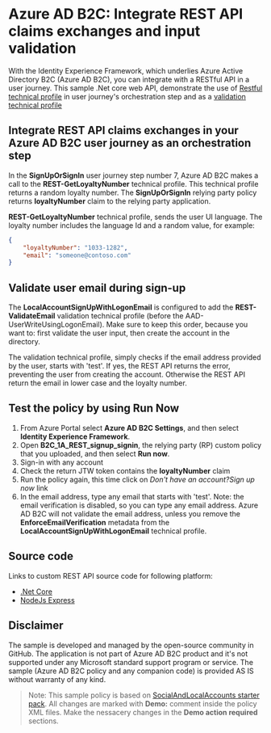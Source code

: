 # Azure AD B2C: Integrate REST API claims exchanges and input validation

With the Identity Experience Framework, which underlies Azure Active Directory B2C (Azure AD B2C), you can integrate with a RESTful API in a user journey. This sample .Net core web API, demonstrate the use of [Restful technical profile](https://docs.microsoft.com/en-us/azure/active-directory-b2c/restful-technical-profile) in user journey's orchestration step and as a [validation technical profile](https://docs.microsoft.com/en-us/azure/active-directory-b2c/validation-technical-profile)

## Integrate REST API claims exchanges in your Azure AD B2C user journey as an orchestration step
In the **SignUpOrSignIn** user journey step number 7, Azure AD B2C makes a call to the **REST-GetLoyaltyNumber** technical profile. This  technical profile returns a random loyalty number. The  **SignUpOrSignIn** relying party policy returns **loyaltyNumber** claim to the relying party application.

**REST-GetLoyaltyNumber** technical profile, sends the user UI language. The loyalty number includes the language Id and a random value, for example:

```JSON
{
    "loyaltyNumber": "1033-1282",
    "email": "someone@contoso.com"
}
``` 

## Validate user email during sign-up 
The **LocalAccountSignUpWithLogonEmail** is configured to add the **REST-ValidateEmail** validation technical profile (before the AAD-UserWriteUsingLogonEmail). Make sure to keep this order, because you want to: first validate the user input, then create the account in the directory.

The validation technical profile, simply checks if the email address provided by the user, starts with 'test'. If yes, the REST API returns the error, preventing the user from creating the account. Otherwise the REST API return the email in lower case and the loyalty number. 

## Test the policy by using Run Now
1. From Azure Portal select **Azure AD B2C Settings**, and then select **Identity Experience Framework**.
1. Open **B2C_1A_REST_signup_signin**, the relying party (RP) custom policy that you uploaded, and then select **Run now**.
1. Sign-in with any account
1. Check the return JTW token contains the **loyaltyNumber** claim
1. Run the policy again, this time click on *Don't have an account?Sign up now* link
1. In the email address, type any email that starts with 'test'. Note: the email verification is disabled, so you can type any email address. Azure AD B2C will not validate the email address, unless you remove the **EnforceEmailVerification** metadata from the **LocalAccountSignUpWithLogonEmail** technical profile.

## Source code
Links to custom REST API source code for following platform: 
- [.Net Core](/Source-Code/DotNet-Core)
- [NodeJs Express](/Source-Code/NodeJs-Express)

## Disclaimer
The sample is developed and managed by the open-source community in GitHub. The application is not part of Azure AD B2C product and it's not supported under any Microsoft standard support program or service. The sample (Azure AD B2C policy and any companion code) is provided AS IS without warranty of any kind.

> Note:  This sample policy is based on [SocialAndLocalAccounts starter pack](https://github.com/Azure-Samples/active-directory-b2c-custom-policy-starterpack/tree/master/SocialAndLocalAccounts). All changes are marked with **Demo:** comment inside the policy XML files. Make the nessacery changes in the **Demo action required** sections.
